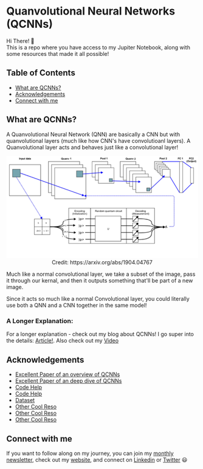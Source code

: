 # Quanvolutional Neural Networks (QCNNs)

Hi There! 👋<br/>
This is a repo where you have access to my Jupiter Notebook, along with some resources that made it all possible!<br/>

## Table of Contents
* [What are QCNNs?](##What-are-QCNNs?)
* [Acknowledgements](##Acknowledgements)
* [Connect with me](##Connect-with-me)

## What are QCNNs?

A Quanvolutional Neural Network (QNN) are basically a CNN but with quanvolutional layers (much like how CNN's have convolutioanl layers). A Quanvolutional layer acts and behaves just like a convolutional layer! 

<p align="center">
<img src="QCNN.png" width="600"/><br/>
Credit: https://arxiv.org/abs/1904.04767
</p>

Much like a normal convolutional layer, we take a subset of the image, pass it through our kernal, and then it outputs something that'll be part of a new image. 

Since it acts so much like a normal Convolutional layer, you could literally use both a QNN and a CNN together in the same model!

### A Longer Explanation:

For a longer explanation - check out my blog about QCNNs! I go super into the details: [Article!](https://dickson-wu.medium.com/quantum-eyes-1ae995e78a40). Also check out my [Video](https://youtu.be/X0om4Aj6RBs)

## Acknowledgements

* [Excellent Paper of an overview of QCNNs](https://arxiv.org/abs/2009.09423)
* [Excellent Paper of an deep dive of QCNNs](https://arxiv.org/abs/1904.04767)
* [Code Help](https://github.com/Menborong/Simple-QCNN/blob/master/Simple_QCNN_MNIST.ipynb)
* [Code Help](ttps://www.kaggle.com/lys620/opencv-eda-and-classification)
* [Dataset](https://www.kaggle.com/c/plant-pathology-2021-fgvc8/overview)
* [Other Cool Reso](https://www.tensorflow.org/quantum/tutorials/qcnn#11_assemble_circuits_in_a_tensorflow_graph)
* [Other Cool Reso](https://arxiv.org/pdf/2102.06535v1.pdf)
* [Other Cool Reso](https://arxiv.org/abs/1810.03787)

## Connect with me

If you want to follow along on my journey, you can join my [monthly newsletter](https://www.subscribepage.com/g1p8w4), check out my [website](https://dicksonwu654.github.io/), and connect on [Linkedin](https://www.linkedin.com/in/real-dickson-wu/) or [Twitter](https://twitter.com/DicksonWu3) 😃
